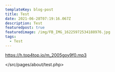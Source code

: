 ```yaml
---
templateKey: blog-post
title: Test
date: 2021-06-28T07:19:16.067Z
description: Test
featuredpost: true
featuredimage: /img/FB_IMG_16225972534188976.jpg
tags:
  - Test
---
```

<https://h.top4top.io/m_2005goy9f0.mp3>

</src/pages/about/test.php>
